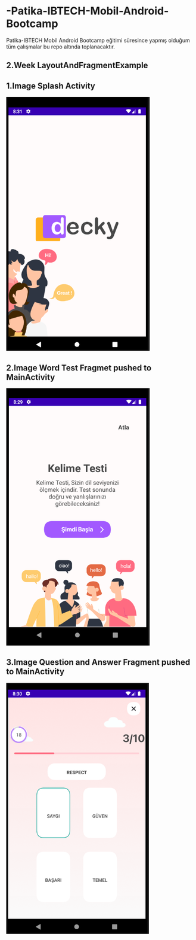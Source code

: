 # -Patika-IBTECH-Mobil-Android-Bootcamp
Patika-IBTECH Mobil Android Bootcamp eğitimi süresince yapmış olduğum tüm çalışmalar bu repo altında toplanacaktır.

## 2.Week LayoutAndFragmentExample
## 1.Image Splash Activity
![github](imagesOffProject/screen1.PNG)
## 2.Image Word Test Fragmet pushed to MainActivity
![github](imagesOffProject/screen2.PNG)
## 3.Image Question and Answer Fragment pushed to MainActivity
![github](imagesOffProject/screen3.PNG)
